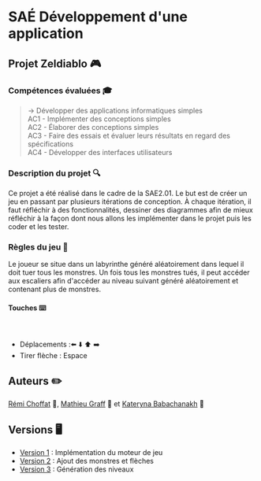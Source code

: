 # SAÉ Développement d'une application
## Projet Zeldiablo 🎮
### Compétences évaluées 🎓
>→ Développer des applications informatiques simples  
AC1 - Implémenter des conceptions simples  
AC2 - Élaborer des conceptions simples  
AC3 - Faire des essais et évaluer leurs résultats en regard des spécifications  
AC4 - Développer des interfaces utilisateurs
### Description du projet 🔍
Ce projet a été réalisé dans le cadre de la SAE2.01. Le but est de créer un jeu en passant par plusieurs itérations de conception. À chaque itération, il faut réfléchir à des fonctionnalités, dessiner des diagrammes afin de mieux réfléchir à la façon dont nous allons les implémenter dans le projet puis les coder et les tester.
### Règles du jeu 📖
Le joueur se situe dans un labyrinthe généré aléatoirement dans lequel il doit tuer tous les monstres. Un fois tous les monstres tués, il peut accéder aux escaliers afin d'accéder au niveau suivant généré aléatoirement et contenant plus de monstres.
#### Touches ⌨️
‎
 * Déplacements :⬅️  ⬇️  ⬆️  ➡️
 * Tirer flèche : Espace



## Auteurs ✏️
[Rémi Choffat](https://github.com/remi-choffat) 🐢, [Mathieu Graff](https://github.com/Cesareuh) 🐧 et [Kateryna Babachanakh](https://github.com/katrinltvnv) 🦋 

## Versions 🖥️
* [Version 1](https://github.com/remi-choffat/2024_Zeldiablo_remi-choffat_Cesareuh_katrinltvnv/tree/main/documents/version_1/) : Implémentation du moteur de jeu
* [Version 2](https://github.com/remi-choffat/2024_Zeldiablo_remi-choffat_Cesareuh_katrinltvnv/tree/main/documents/version_2/) : Ajout des monstres et flèches
* [Version 3](https://github.com/remi-choffat/2024_Zeldiablo_remi-choffat_Cesareuh_katrinltvnv/tree/main/documents/version_3/) : Génération des niveaux

